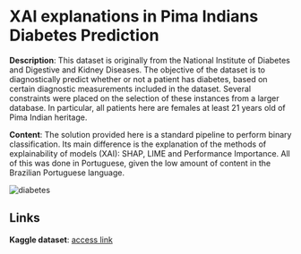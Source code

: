 # XAI explanations in Pima Indians Diabetes Prediction

**Description**: This dataset is originally from the National Institute of Diabetes and Digestive and Kidney Diseases. The objective of the dataset is to diagnostically predict whether or not a patient has diabetes, based on certain diagnostic measurements included in the dataset. Several constraints were placed on the selection of these instances from a larger database. In particular, all patients here are females at least 21 years old of Pima Indian heritage.

**Content**: The solution provided here is a standard pipeline to perform binary classification. Its main difference is the explanation of the methods of explainability of models (XAI): SHAP, LIME and Performance Importance. All of this was done in Portuguese, given the low amount of content in the Brazilian Portuguese language.

![diabetes](https://user-images.githubusercontent.com/32513366/113217390-422bb180-9254-11eb-8e4a-141867572660.png)

## Links
**Kaggle dataset**: [access link](https://www.kaggle.com/uciml/pima-indians-diabetes-database?select=diabetes.csv)

